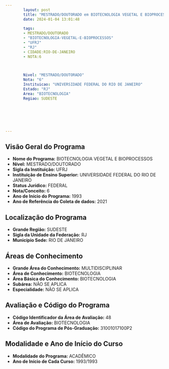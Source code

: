 ```yaml
---
        layout: post
        title: "MESTRADO/DOUTORADO em BIOTECNOLOGIA VEGETAL E BIOPROCESSOS na UFRJ  "
        date: 2024-01-04 13:01:48
     
        tags:
        - MESTRADO/DOUTORADO
        - "BIOTECNOLOGIA-VEGETAL-E-BIOPROCESSOS"
        - "UFRJ"
        - "RJ"
        - CIDADE:RIO-DE-JANEIRO
        - NOTA:6
        
       

        Nivel: "MESTRADO/DOUTORADO"
        Nota: "6"
        Instituicao: "UNIVERSIDADE FEDERAL DO RIO DE JANEIRO"
        Estado: "RJ"
        Area: "BIOTECNOLOGIA"
        Regiao: SUDESTE
        
        
        
        
        
        
---
```

## Visão Geral do Programa
- **Nome do Programa:** BIOTECNOLOGIA VEGETAL E BIOPROCESSOS
- **Nível:** MESTRADO/DOUTORADO
- **Sigla da Instituição:** UFRJ
- **Instituição de Ensino Superior:** UNIVERSIDADE FEDERAL DO RIO DE JANEIRO
- **Status Jurídico:** FEDERAL
- **Nota/Conceito:** 6
- **Ano de Início do Programa:** 1993
- **Ano de Referência do Coleta de dados:** 2021

## Localização do Programa
- **Grande Região:** SUDESTE
- **Sigla da Unidade da Federação:** RJ
- **Município Sede:** RIO DE JANEIRO

## Áreas de Conhecimento
- **Grande Área do Conhecimento:** MULTIDISCIPLINAR
- **Área de Conhecimento:** BIOTECNOLOGIA
- **Área Básica do Conhecimento:** BIOTECNOLOGIA
- **Subárea:** NÃO SE APLICA
- **Especialidade:** NÃO SE APLICA

## Avaliação e Código do Programa
- **Código Identificador da Área de Avaliação:** 48
- **Área de Avaliação:** BIOTECNOLOGIA
- **Código do Programa de Pós-Graduação:** 31001017100P2


## Modalidade e Ano de Início do Curso
- **Modalidade do Programa:** ACADÊMICO
- **Ano de Início de Cada Curso:** 1993/1993
